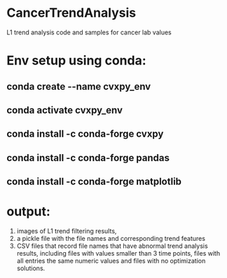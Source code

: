 # CancerTrendAnalysis
L1 trend analysis code and samples for cancer lab values

# Env setup using conda:
## conda create --name cvxpy_env
## conda activate cvxpy_env
## conda install -c conda-forge cvxpy
## conda install -c conda-forge pandas
## conda install -c conda-forge matplotlib

# output:
1. images of L1 trend filtering results,
2. a pickle file with the file names and corresponding trend features
3. CSV files that record file names that have abnormal trend analysis results, including files with values smaller than 3 time points, files with all entries the same numeric values and files with no optimization solutions.
   

